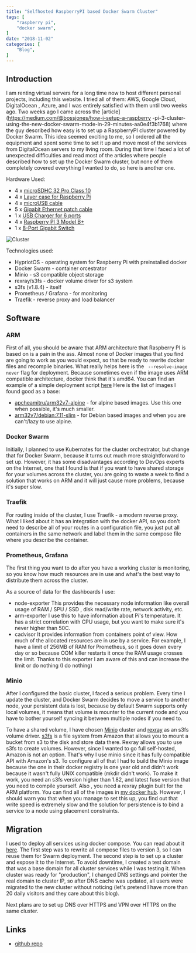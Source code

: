 ```yaml
---
title: "Selfhosted RaspberryPI based Docker Swarm Cluster" 
tags: [
    "raspberry pi",
    "docker swarm",
]
date: "2018-11-02"
categories: [
    "Blog",
]
---
```


## Introduction

I am renting virtual servers for a long time now to host different personal
projects, including this website. I tried all of them: AWS, Google Cloud, DigitalOcean
, Azure, and I was entirely satisfied with them until two weeks ago. Two weeks
ago I came across the [article](https://medium.com/@bossjones/how-i-setup-a-raspberry
-pi-3-cluster-using-the-new-docker-swarm-mode-in-29-minutes-aa0e4f3b1768) where
the guy described how easy is to set up a RaspberryPI cluster powered by
Docker Swarm. This idea seemed exciting to me, so I ordered all the equipment
and spent some time to set it up and move most of the services from
DigitalOcean servers to my living room. During that time I faced a lot of
unexpected difficulties and read most of the articles where people described
how to set up the Docker Swarm cluster, but none of them completely covered everything I wanted to do, so here is another one.

Hardware Used: 

* 4 x [microSDHC 32 Pro Class 10](https://www.amazon.de/gp/product/B06XFSZGCC/ref=oh_aui_detailpage_o00_s00?ie=UTF8&psc=1)
* 4 x [Layer case for Raspberry Pi](https://www.amazon.de/gp/product/B07F71BWZT/ref=oh_aui_detailpage_o00_s00?ie=UTF8&psc=1)
* 4 x [microUSB cable](https://www.amazon.de/gp/product/B01A7BVDES/ref=oh_aui_detailpage_o00_s01?ie=UTF8&psc=1)
* 5 x [Gigabit Ethernet patch cable](https://www.amazon.de/gp/product/B0046ZAK0K/ref=oh_aui_detailpage_o00_s01?ie=UTF8&psc=1)
* 1 x [USB Charger for 6 ports](https://www.amazon.de/gp/product/B00PTLSH9G/ref=oh_aui_detailpage_o00_s02?ie=UTF8&psc=1)
* 4 x [Raspberry PI 3 Model B+](https://www.amazon.de/gp/product/B07BFH96M3/ref=oh_aui_detailpage_o00_s02?ie=UTF8&psc=1)
* 1 x [8-Port Gigabit Switch](https://www.amazon.de/gp/product/B000BCC0LO/ref=oh_aui_detailpage_o00_s02?ie=UTF8&psc=1)

![Cluster](/media/cluster.jpg)

Technologies used: 

* HypriotOS - operating system for Raspberry Pi with preinstalled docker
* Docker Swarm - container orcestrator
* Minio - s3 compatible object storage
* rexray/s3fs - docker volume driver for s3 system
* s3fs (v1.8.4) - itself
* Prometheus / Grafana - for monitoring
* Traefik - reverse proxy and load balancer 

## Software 

### ARM 
First of all, you should be aware that ARM architecture that Raspberry PI is
based on is a pain in the ass. Almost none of Docker images that you find are
going to work as you would expect, so that be ready to rewrite docker files and recompile binaries. 
What really helps here is the ` --resolve-image never` flag for deployment. Because
sometimes even if the image uses ARM compatible architecture, docker think
that it's amd64. You can find an example of a simple deployment script [here](./scripts/deploy_arm32v7.sh)
Here is the list of images I found good as a base: 

 * [apcheamitru/arm32v7-alpine](https://hub.docker.com/r/apcheamitru/arm32v7-alpine/) - for alpine based images. Use this one when possible, it's much smaller.
 * [arm32v7/debian:7.11-slim](https://hub.docker.com/r/arm32v7/debian/) - for Debian based images and when you are can't/lazy to use alpine. 

### Docker Swarm
Initially, I planned to use Kubernates for the cluster orchestrator, but
change that for Docker Swarm, because it turns out much more straightforward
to set up. However, it has some disadvantages according to   DevOps experts on
the Internet, one that I found is that if you want to have shared storage for
your volumes across the cluster, you are going to waste a week to find a solution
that works on ARM and it will just cause more problems, because it's super slow.

### Traefik
For routing inside of the cluster, I use Traefik - a modern reverse proxy. What
I liked about it has an integration with the docker API, so you don't need to
describe all of your routes in a configuration file, you just put all
containers in the same network and label them in the same compose file where
you describe the container.

### Prometheus, Grafana
The first thing you want to do after you have a working cluster is monitoring, so
you know how much resources are in use and what's the best way to distribute
them across the cluster. 

As a source of data for the dashboards I use: 
 * node-exporter
    This provides the necessary node information like overall usage of RAM / SPU / SSD
    , disk read/write rate, network activity, etc.
 * arm-exporter
    I use this to have information about Pi's temperature. It has a strict
    correlation with CPU usage, but you want to make sure it's never higher than 50C.
 * cadvisor
    It provides information from containers point of view. How much of the
    allocated resources are in use by a service. For example, I have a limit of
    256MB of RAM for Prometheus, so it goes down every day or so because OOM
    killer restarts it once the RAM usage crosses the limit. Thanks to this
    exporter I am aware of this and can increase the limit or do nothing (I do nothing)

### Minio 
After I configured the basic cluster, I faced a serious problem. Every time I update
the cluster, and Docker Swarm decides to move a service to another node, your
persistent data is lost, because by default Swarm supports only local volumes, it
means that volume is mounter to the current node and you have to bother
yourself syncing it between multiple nodes if you need to.

To have a shared volume, I have chosen [Minio](https://minio.io/) cluster and [rexray](https://rexray.io/) as an s3fs volume driver. 
[s3fs](https://github.com/s3fs-fuse/s3fs-fuse) is a file system from Amazon
that allows you to mount a bucket from s3 to the disk and store data there. 
Rexray allows you to use s3fs to create volumes. However, since I wanted to go
full self-hosted,  Amazon is not an option. That's why I use minio since it
has fully compatible API with Amazon's s3. 
To configure all of that I had to build the Minio image because the one in
their docker registry is one year old and didn't work because it wasn't fully
UNIX compatible (mkdir didn't work). To make it work, you need an s3fs version
higher than 1.82, and latest fuse version that you need to compile yourself. Also
, you need a rexray plugin built for the ARM platform. 
You can find all of the images in [my docker hub](https://hub.docker.com/u/ngalayko/). 
However, I should warn you that when you manage to set this up, you find out
that write speed is extremely slow and the solution for persistence is to bind
a service to a node using placement constraints. 

## Migration 
I used to deploy all services using docker compose. You can read about it [here](https://galayko.rocks/posts/docker-compose-server-manegement/). 
The first step was to rewrite all compose files to version 3, so I can reuse
them for Swarm deployment. 
The second step is to set up a cluster and expose it to the Internet. 
To avoid downtime, I created a test domain that was a base domain for all
cluster services while I was testing it. 
When cluster was ready for "production", I changed DNS settings and pointer
the real domain to cluster IP, so after DNS cache was updated, all users were
migrated to the new cluster without noticing (let's pretend I have more than
20 daily visitors and they care about this blog).

Next plans are to set up DNS over HTTPS  and VPN over HTTPS on the same cluster.

## Links
* [github repo](https://github.com/ngalayko/server)
